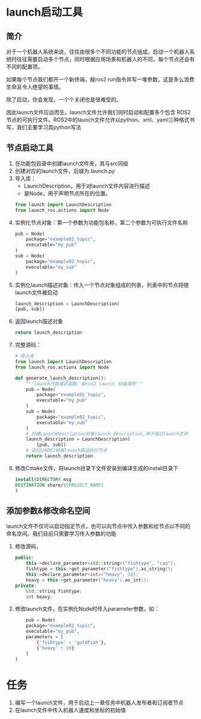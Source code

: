 # launch启动工具
## 简介
对于一个机器人系统来说，往往由很多个不同功能的节点组成，启动一个机器人系统时往往需要启动多个节点，同时根据应用场景和机器人的不同，每个节点还会有不同的配置项。

如果每个节点我们都开一个新终端，敲ros2 run指令并写一堆参数，这是多么浪费生命且令人绝望的事情。

除了启动，你会发现，一个个关闭也是很难受的。

因此launch文件应运而生。launch文件允许我们同时启动和配置多个包含 ROS2 节点的可执行文件。ROS2中的launch文件允许以python、xml、yaml三种格式书写，我们主要学习其python写法
## 节点启动工具
1. 在功能包目录中创建launch文件夹，其与src同级
2. 创建对应的launch文件，后缀为.launch.py
3. 导入库：
    - LaunchDescription，用于对launch文件内容进行描述
    - 是Node，用于声明节点所在的位置。
    ```python
    from launch import LaunchDescription
    from launch_ros.actions import Node
    ```
4. 实例化节点对象：第一个参数为功能包名称，第二个参数为可执行文件名称
    ```python
    pub = Node(
        package="example02_topic",
        executable="my_pub"
    )
    sub = Node(
        package="example02_topic",
        executable="my_sub"
    )
    ```
5. 实例化launch描述对象：传入一个节点对象组成的列表，列表中的节点将随launch文件被启动
    ```python
    launch_description = LaunchDescription(
    [pub, sub])
    ```
6. 返回launch描述对象
    ```python
    return launch_description
    ```
7. 完整源码：
    ```python
    # 导入库
    from launch import LaunchDescription
    from launch_ros.actions import Node

    def generate_launch_description():
        """launch内容描述函数，由ros2 launch 扫描调用"""
        pub = Node(
            package="example02_topic",
            executable="my_pub"
        )
        sub = Node(
            package="example02_topic",
            executable="my_sub"
        )
        # 创建LaunchDescription对象launch_description,用于描述launch文件
        launch_description = LaunchDescription(
            [pub, sub])
        # 返回让ROS2根据launch描述执行节点
        return launch_description
    ```
8. 修改Cmake文件，将launch目录下文件安装到编译生成的install目录下
    ```cmake
    install(DIRECTORY msg
    DESTINATION share/${PROJECT_NAME}
    )
    ```
## 添加参数&修改命名空间
launch文件不仅可以启动指定节点，也可以向节点中传入参数和给节点以不同的命名空间。我们目前只需要学习传入参数的功能
1. 修改源码，
    ```cpp
    public:
        this->declare_parameter<std::string>("fishtype", "cao");
        fishtype = this->get_parameter("fishtype").as_string();
        this->declare_parameter<int>("heavy", 30);
        heavy = this->get_parameter("heavy").as_int();
    private:
        std::string fishtype;
        int heavy;
    ```
2. 修改launch文件，在实例化Node时传入parameter参数，如：
    ```python
        pub = Node(
        package="example02_topic",
        executable="my_pub",
        parameters = [
            {'fishtype' : 'goldfish'},
            {'heavy' : 10}
        ]
    )
    ```

# 任务
1. 编写一个launch文件，用于启动上一章任务中机器人发布者和订阅者节点
2. 在launch文件中传入机器人速度和坐标的初始值